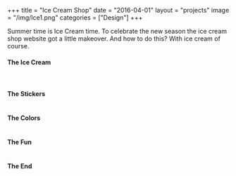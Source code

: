 +++
title = "Ice Cream Shop"
date = "2016-04-01"
layout = "projects"
image = "/img/Ice1.png"
categories = ["Design"]
+++


Summer time is Ice Cream time. To celebrate the new season the ice cream shop website got a little makeover. And how to do this? With ice cream of course.

<h4>The Ice Cream</h4>

<div class="ice-img-grid">
	<img src="/img/Ice1.png" alt="">
	<img src="/img/Ice2.png" alt="">
	<img src="/img/Ice3.png" alt="">
	<img src="/img/Ice4.png" alt="">
	<img src="/img/Ice5.png" alt="">
	<img src="/img/Ice6.png" alt="">
</div>


<h4>The Stickers</h4>

<div class="ice-cream-breit">
	<img src="/img/StickerAll.png" alt="">
</div>


<h4>The Colors</h4>

<div class="ice-cream-schmal">
	<img src="/img/IceColorPalette.png" alt="">
</div>




<h4>The Fun</h4>

<div class="ice-cream-breit">
	<img src="/img/IceKids.png" alt="">
</div>

<!-- <div class="ice-cream-breit">
	<img src="/img/IceForms.png" alt="">
</div> -->

<div class="ice-cream-breit">
	<img src="/img/IceFreeForms.png" alt="">
</div>


<div class="ice-cream-breit">
	<img src="/img/IceCreamParty.png" alt="">
</div>

<h4>The End</h4>